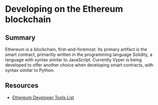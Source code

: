 # Developing on the Ethereum blockchain

## Summary
Ethereum is a blockchain, first-and-foremost. Its primary artifact is the smart contract, primarlily written in the programming language Solidity, a language with syntax similar to JavaScript. Currently Vyper is being developed to offer another choice when developing smart contracts, with syntax similar to Python.

## Resources
* [Ethereum Developer Tools List](https://github.com/ConsenSys/ethereum-developer-tools-list)
